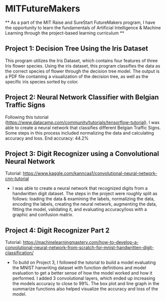 # MITFutureMakers
** As a part of the MIT Raise and SureStart FutureMakers program, I have the opportunity to learn the fundamentals of Artificial Intelligence & Machine Learning through the project-based learning curriculum **

## Project 1: Decision Tree Using the Iris Dataset
  This program utilizes the Iris Dataset, which contains four features of three Iris flower species. Using the iris dataset, this program classifies the data as the correct species of flower through the decision tree model. The output is a PDF file containing a visualization of the decision tree, as well as the specific iris species sorted by color. 

## Project 2: Neural Network Classifier with Belgian Traffic Signs
  Following this tutorial (https://www.datacamp.com/community/tutorials/tensorflow-tutorial), I was able to create a neural network that classifies different Belgian Traffic Signs. Some steps in this process included normalizing the data and calculating accuracy and loss. End accuracy: 44.2%
  
## Project 3: Digit Recognizer using a Convolutional Neural Network
Tutorial: https://www.kaggle.com/kanncaa1/convolutional-neural-network-cnn-tutorial
- I was able to create a neural network that recognized digits from a handwritten digit dataset. The steps in the project were roughly split as follows: loading the data & examining the labels, normalizing the data, encoding the labels, creating the neural network, augmenting the data, fitting the model, validating it, and evaluating accuracy/loss with a graphic and confusion matrix.

## Project 4: Digit Recognizer Part 2
Tutorial: https://machinelearningmastery.com/how-to-develop-a-convolutional-neural-network-from-scratch-for-mnist-handwritten-digit-classification/
- To build on Project 3, I followed the tutorial to build a model evaluating the MNIST hanwriting dataset with function definitions and model evaluation to get a better sense of how the model worked and how it performed. I added 3 convolutional layers, which ended up increasing the models accuracy to close to 99%. The box plot and line graph in the summarize functions also helped visualize the accuracy and loss of the model.
  
  
